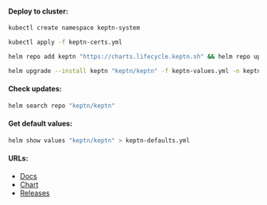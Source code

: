 #### Deploy to cluster:
```bash
kubectl create namespace keptn-system
```
```bash
kubectl apply -f keptn-certs.yml
```
```bash
helm repo add keptn "https://charts.lifecycle.keptn.sh" && helm repo update
```
```bash
helm upgrade --install keptn "keptn/keptn" -f keptn-values.yml -n keptn-system --wait
```

#### Check updates:
```bash
helm search repo "keptn/keptn"
```

#### Get default values:
```bash
helm show values "keptn/keptn" > keptn-defaults.yml
```

#### URLs:
- [Docs](https://keptn.sh/stable/docs/)
- [Chart](https://github.com/keptn/lifecycle-toolkit/tree/main/chart)
- [Releases](https://github.com/keptn/lifecycle-toolkit/releases)
